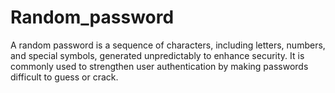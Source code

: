 # Random_password
A random password is a sequence of characters, including letters, numbers, and special symbols, generated unpredictably to enhance security. It is commonly used to strengthen user authentication by making passwords difficult to guess or crack.
